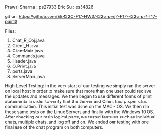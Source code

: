 Prawal Sharma : ps27933
Eric Su : es34826

git url: https://github.com/EE422C-F17-HW3/422c-proj7-F17-422c-pr7-f17-pair10

Files:
1) Chat_R_Obj.java
2) Client_H.java
3) ClientMain.java
4) Commands.java
5) Header.java
6) O_Print.java
7) ports.java
8) ServerMain.java

High-Level Testing:
In the very start of our testing we simply ran the server on local host in order to make sure that 
more than one user could recieve the updates and messages. We then began to use different forms of print statements
in order to verify that the Server and Client had proper chat communication. This initial test was done on the MAC - OS.
We then ran these same tests on the Linux Servers and finally with the Windows 10 OS. After checking our main logical parts, 
we tested features such as individual chats, multiple chats, and log off and on. We ended our testing with one final use of the chat program on both computers. 

